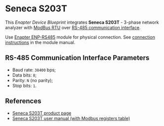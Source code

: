 # Seneca S203T

This _Enapter Device Blueprint_ integrates **Seneca S203T** - 3-phase network analyzer with [ModBus RTU](https://developers.enapter.com/docs/reference/ucm/modbus) over [RS-485 communication interface](https://developers.enapter.com/docs/reference/ucm/rs485).

Use [Enapter ENP-RS485](https://handbook.enapter.com/modules/ENP-RS485/ENP-RS485.html) module for physical connection. See [connection instructions](https://handbook.enapter.com/modules/ENP-RS485/ENP-RS485.html#connection-example) in the module manual.

## RS-485 Communication Interface Parameters

- Baud rate: `38400` bps;
- Data bits: `8`;
- Parity: `N` (no parity);
- Stop bits: `1`.

## References

- [Seneca S203T product page](https://www.seneca.it/en/linee-di-prodotto/strumentazione-da-quadro-e-di-misura/analizzatori-di-rete-modbus-serie-s203/s203t/)
- [Seneca S203T user manual (with Modbus registers table)](https://www.seneca.it/media/2643/mi002662-e.pdf)
